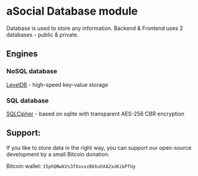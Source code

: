 aSocial Database module
=======================

Database is used to store any information. Backend & Frontend uses 2 databases - public & private.

Engines
-------

### NoSQL database
[LevelDB](http://en.wikipedia.org/wiki/LevelDB) - high-speed key-value storage

### SQL database
[SQLCipher](https://www.zetetic.net/sqlcipher/) - based on sqlite with transparent AES-256 CBR encryption

Support:
--------
If you like to store data in the right way, you can support our open-source development by a small Bitcoin donation.

Bitcoin wallet: `15phQNwkVs3fXxvxzBkhuhXA2xoKikPfUy`
